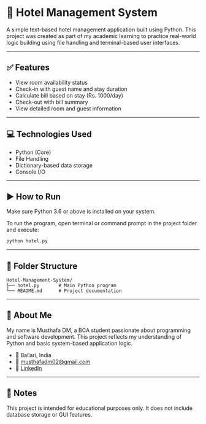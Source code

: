 # 🏨 Hotel Management System

A simple text-based hotel management application built using Python. This project was created as part of my academic learning to practice real-world logic building using file handling and terminal-based user interfaces.

---

## ✅ Features

- View room availability status
- Check-in with guest name and stay duration
- Calculate bill based on stay (Rs. 1000/day)
- Check-out with bill summary
- View detailed room and guest information

---

## 💻 Technologies Used

- Python (Core)
- File Handling
- Dictionary-based data storage
- Console I/O

---

## ▶️ How to Run

Make sure Python 3.6 or above is installed on your system.

To run the program, open terminal or command prompt in the project folder and execute:

```bash
python hotel.py
```

---

## 📁 Folder Structure

```
Hotel-Management-System/
├── hotel.py       # Main Python program
└── README.md      # Project documentation
```

---

## 👤 About Me

My name is Musthafa DM, a BCA student passionate about programming and software development. This project reflects my understanding of Python and basic system-based application logic.

- 📍 Ballari, India  
- 📧 musthafadm02@gmail.com  
- 🔗 [LinkedIn](https://linkedin.com/in/musthafa-dm-b39b83217)

---

## 📌 Notes

This project is intended for educational purposes only. It does not include database storage or GUI features.


